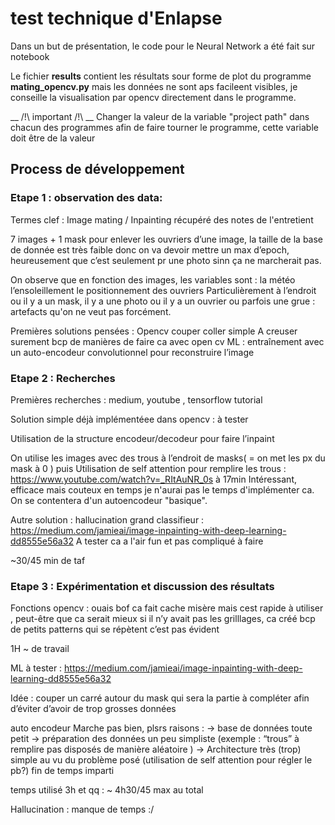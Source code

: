 # test technique d'Enlapse

Dans un but de présentation, le code pour le Neural Network a été fait sur notebook

Le fichier __results__ contient les résultats sour forme de plot du programme __mating_opencv.py__ mais les données ne sont aps facileent visibles, je conseille la visualisation par opencv directement dans le programme.

__ /!\ important /!\ __ Changer la valeur de la variable "project path" dans chacun des programmes afin de faire tourner le programme, cette variable doit être de la valeur 

## Process de développement

### Etape 1 : observation des data:

Termes clef : Image mating / Inpainting récupéré des notes de l'entretient

7 images + 1 mask pour enlever les ouvriers d’une image, la taille de la base de donnée est très faible donc on va devoir mettre un max d’epoch, heureusement que c’est seulement pr une photo sinn ça ne marcherait pas.

On observe que en fonction des images, les variables sont :
la météo
l’ensoleillement
le positionnement des ouvriers
Particulièrement à l’endroit ou il y a un mask, il y a une photo ou il y a un ouvrier ou parfois une grue : artefacts qu'on ne veut pas forcément.

Premières solutions pensées :
Opencv couper coller simple
A creuser surement bcp de manières de faire ca avec open cv
ML : entraînement avec un auto-encodeur convolutionnel pour reconstruire l’image


### Etape 2 : Recherches

Premières recherches : medium,  youtube , tensorflow tutorial

Solution simple déjà implémentéee dans opencv : à tester

Utilisation de la structure encodeur/decodeur pour faire l’inpaint

On utilise les images avec des trous à l’endroit de masks( = on met les px du mask à 0 ) puis
Utilisation de self attention pour remplire les trous :
https://www.youtube.com/watch?v=_RItAuNR_0s à 17min Intéressant, efficace mais couteux en temps je n'aurai pas le temps d'implémenter ca. On se contentera d'un autoencodeur "basique".

Autre solution : hallucination grand classifieur :
https://medium.com/jamieai/image-inpainting-with-deep-learning-dd8555e56a32
A tester ca a l'air fun et pas compliqué à faire

~30/45 min de taf

### Etape 3 : Expérimentation  et discussion des résultats

Fonctions opencv :
ouais bof ca fait cache misère mais cest rapide à utiliser , peut-être que ca serait mieux si il n’y avait pas les grilllages, ca créé bcp de petits patterns qui se répètent c’est pas évident

1H ~ de travail

ML à tester :
https://medium.com/jamieai/image-inpainting-with-deep-learning-dd8555e56a32

Idée : couper un carré autour du mask qui sera la partie à compléter afin d’éviter d’avoir de trop grosses données

auto encodeur
Marche pas bien, plsrs raisons :
    → base de données toute petit
→ préparation des données un peu simpliste (exemple : “trous” à remplire pas disposés de manière aléatoire )
    → Architecture très (trop) simple au vu du problème posé (utilisation de self attention pour régler le pb?)
fin de temps imparti

temps utilisé 3h et qq  : ~ 4h30/45 max au total

Hallucination : manque de temps :/
